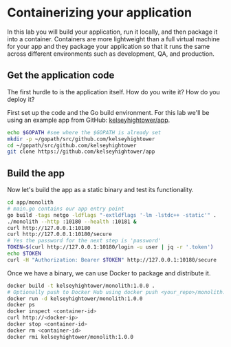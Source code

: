 # Containerizing your application

In this lab you will build your application, run it locally, and then package it into a container. Containers are more lightweight than a full virtual machine for your app and they package your application so that it runs the same across different environments such as development, QA, and production.

## Get the application code

The first hurdle to is the application itself.  How do you write it?  How do you deploy it?

First set up the code and the Go build environment. For this lab we'll be using an example app from GitHub: [kelseyhightower/app](https://github.com/kelseyhightower/app).

```bash
echo $GOPATH #see where the $GOPATH is already set
mkdir -p ~/gopath/src/github.com/kelseyhightower
cd ~/gopath/src/github.com/kelseyhightower
git clone https://github.com/kelseyhightower/app
```

## Build the app

Now let's build the app as a static binary and test its functionality.
```bash
cd app/monolith
# main.go contains our app entry point
go build -tags netgo -ldflags "-extldflags '-lm -lstdc++ -static'" .
./monolith --http :10180 --health :10181 &
curl http://127.0.0.1:10180
curl http://127.0.0.1:10180/secure
# Yes the password for the next step is 'password'
TOKEN=$(curl http://127.0.0.1:10180/login -u user | jq -r '.token')
echo $TOKEN
curl -H "Authorization: Bearer $TOKEN" http://127.0.0.1:10180/secure
```

Once we have a binary, we can use Docker to package and distribute it.
```bash
docker build -t kelseyhightower/monolith:1.0.0 .
# Optionally push to Docker Hub using docker push <your_repo>/monolith:1.0.0
docker run -d kelseyhightower/monolith:1.0.0
docker ps
docker inspect <container-id>
curl http://<docker-ip>
docker stop <container-id>
docker rm <container-id>
docker rmi kelseyhightower/monolith:1.0.0
```

    